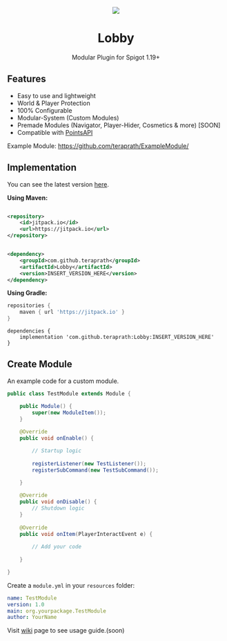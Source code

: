 <!--suppress HtmlDeprecatedAttribute -->
<div align="center">

[![](https://jitpack.io/v/teraprath/Lobby.svg)](https://jitpack.io/#teraprath/Lobby)
<div>
    <h1>Lobby</h1>
    <p>Modular Plugin for Spigot 1.19+<p>
</div>
</div>

## Features

- Easy to use and lightweight
- World & Player Protection
- 100% Configurable
- Modular-System (Custom Modules)
- Premade Modules (Navigator, Player-Hider, Cosmetics & more) [SOON]
- Compatible with [PointsAPI](https://github.com/teraprath/PointsAPI)

Example Module: https://github.com/teraprath/ExampleModule/

## Implementation

You can see the latest version [here](https://github.com/teraprath/Lobby/releases/latest).

**Using Maven:**

````xml

<repository>
    <id>jitpack.io</id>
    <url>https://jitpack.io</url>
</repository>
````

````xml

<dependency>
    <groupId>com.github.teraprath</groupId>
    <artifactId>Lobby</artifactId>
    <version>INSERT_VERSION_HERE</version>
</dependency>
````

**Using Gradle:**
````groovy
repositories {
    maven { url 'https://jitpack.io' }
}
````
````
dependencies {
    implementation 'com.github.teraprath:Lobby:INSERT_VERSION_HERE'
}
````

## Create Module
An example code for a custom module.


```java
public class TestModule extends Module {

    public Module() {
        super(new ModuleItem());
    }
    
    @Override
    public void onEnable() {

        // Startup logic
        
        registerListener(new TestListener());
        registerSubCommand(new TestSubCommand());
        
    }

    @Override
    public void onDisable() {
        // Shutdown logic
    }
    
    @Override
    public void onItem(PlayerInteractEvent e) {
    
        // Add your code
       
    }

}

```
Create a `module.yml` in your `resources` folder:
```yaml
name: TestModule
version: 1.0
main: org.yourpackage.TestModule
author: YourName
```

Visit [wiki](https://github.com/teraprath/Lobby/wiki/) page to see usage guide.(soon)
